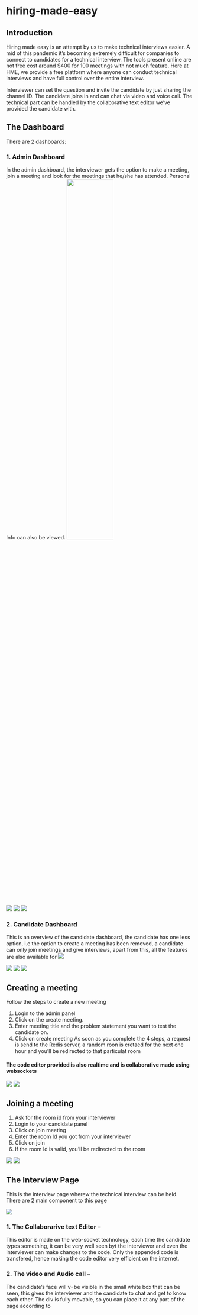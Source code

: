 # hiring-made-easy

## Introduction

Hiring made easy is an attempt by us to make technical interviews easier. A mid of this
pandemic it’s becoming extremely difficult for companies to connect to candidates for a
technical interview. The tools present online are not free cost around $400 for 100 meetings
with not much feature. Here at HME, we provide a free platform where anyone can conduct
technical interviews and have full control over the entire interview.

Interviewer can set the question and invite the candidate by just sharing the channel ID. The
candidate joins in and can chat via video and voice call. The technical part can be handled by
the collaborative text editor we’ve provided the candidate with.

## The Dashboard

There are 2 dashboards:
### 1. Admin Dashboard

In the admin dashboard, the interviewer gets the option to make a meeting, join a meeting and
look for the meetings that he/she has attended. Personal Info can also be viewed.
<img src = "https://github.com/its-amit-kumar/hiring-made-easy/blob/main/pics/3.jpeg" style = "width : 50%; height : auto">

<img src = "https://github.com/its-amit-kumar/hiring-made-easy/blob/main/pics/4.jpeg">

<img src = "https://github.com/its-amit-kumar/hiring-made-easy/blob/main/pics/6.jpeg">

<img src = "https://github.com/its-amit-kumar/hiring-made-easy/blob/main/pics/7.jpeg">

### 2. Candidate Dashboard

This is an overview of the candidate dashboard, the candidate has one less option, i.e the option to
create a meeting has been removed, a candidate can only join meetings and give interviews, apart
from this, all the features are also available for 
<img src = "https://github.com/its-amit-kumar/hiring-made-easy/blob/main/pics/10.jpeg">

<img src = "https://github.com/its-amit-kumar/hiring-made-easy/blob/main/pics/11.jpeg">

<img src = "https://github.com/its-amit-kumar/hiring-made-easy/blob/main/pics/8.jpeg">

<img src = "https://github.com/its-amit-kumar/hiring-made-easy/blob/main/pics/9.jpeg">

## Creating a meeting

Follow the steps to create a new meeting
1. Login to the admin panel
2. Click on the create meeting. 
3. Enter meeting title and the problem statement you want to test the candidate on. 
4. Click on create meeting
As soon as you complete the 4 steps, a request is send to the Redis server, a random roon is
cretaed for the next one hour and you’ll be redirected to that particulat room

#### The code editor provided is also realtime and is collaborative made using websockets

<img src = "https://github.com/its-amit-kumar/hiring-made-easy/blob/main/pics/4.jpeg">

<img src = "https://github.com/its-amit-kumar/hiring-made-easy/blob/main/pics/5.png">

## Joining a meeting

1. Ask for the room id from your interviewer
2. Login to your candidate panel
3. Click on join meeting
4. Enter the room Id you got from your interviewer
5. Click on join
6. If the room Id is valid, you’ll be redirected to the room


<img src = "https://github.com/its-amit-kumar/hiring-made-easy/blob/main/pics/5.png">

<img src = "https://github.com/its-amit-kumar/hiring-made-easy/blob/main/pics/11.jpeg">

## The Interview Page

This is the interview page wherew the technical interview can be held. There are 2 main component to this page

<img src = "https://github.com/its-amit-kumar/hiring-made-easy/blob/main/pics/5.png">

### 1. The Collaborarive text Editor –
This editor is made on the web-socket technology, each time the candidate types something, it can
be very well seen byt the interviewer and even the interviewer can make changes to the code. Only the appended code is transfered, hence making the code editor very efficient on the internet. 

### 2. The video and Audio call –
The candidate’s face will v=be visible in the small white box that can be seen, this gives the
interviewer and the candidate to chat and get to know each other. The div is fully movable, so you
can place it at any part of the page according to






